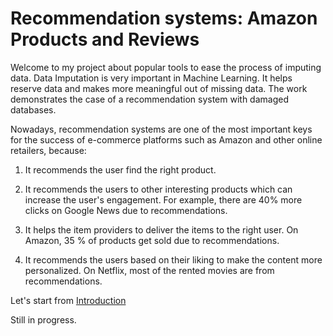 # Recommendation systems: Amazon Products and Reviews

Welcome to my project about popular tools to ease the process of imputing data. Data Imputation is very important in Machine Learning. It helps reserve data and makes more meaningful out of missing data. The work demonstrates the case of a recommendation system with damaged databases.

Nowadays, recommendation systems are one of the most important keys for the success of e-commerce platforms such as Amazon and other online retailers, because:

1. It recommends the user find the right product.

2. It recommends the users to other interesting products which can increase the user's engagement. For example, there are 40% more clicks on Google News due to recommendations.

3. It helps the item providers to deliver the items to the right user. On Amazon, 35 % of products get sold due to recommendations.

4. It recommends the users based on their liking to make the content more personalized. On Netflix, most of the rented movies are from recommendations.

Let's start from [Introduction](Step0_Introduction.ipynb)

Still in progress.
